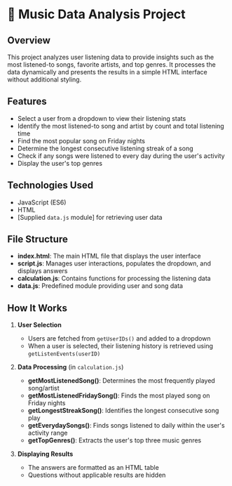 
# 🎵 Music Data Analysis Project  

## Overview  
This project analyzes user listening data to provide insights such as the most listened-to songs, favorite artists, and top genres. It processes the data dynamically and presents the results in a simple HTML interface without additional styling.  

## Features  
- Select a user from a dropdown to view their listening stats  
- Identify the most listened-to song and artist by count and total listening time  
- Find the most popular song on Friday nights  
- Determine the longest consecutive listening streak of a song  
- Check if any songs were listened to every day during the user's activity  
- Display the user's top genres  

## Technologies Used  
- JavaScript (ES6)  
- HTML  
- [Supplied `data.js` module] for retrieving user data  


## File Structure  
- **index.html**: The main HTML file that displays the user interface  
- **script.js**: Manages user interactions, populates the dropdown, and displays answers  
- **calculation.js**: Contains functions for processing the listening data  
- **data.js**: Predefined module providing user and song data  

## How It Works  
1. **User Selection**  
   - Users are fetched from `getUserIDs()` and added to a dropdown  
   - When a user is selected, their listening history is retrieved using `getListenEvents(userID)`  

2. **Data Processing** (in `calculation.js`)  
   - **getMostListenedSong()**: Determines the most frequently played song/artist  
   - **getMostListenedFridaySong()**: Finds the most played song on Friday nights  
   - **getLongestStreakSong()**: Identifies the longest consecutive song play  
   - **getEverydaySongs()**: Finds songs listened to daily within the user's activity range  
   - **getTopGenres()**: Extracts the user's top three music genres  

3. **Displaying Results**  
   - The answers are formatted as an HTML table  
   - Questions without applicable results are hidden  


